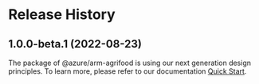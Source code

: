 # Release History
    
## 1.0.0-beta.1 (2022-08-23)

The package of @azure/arm-agrifood is using our next generation design principles. To learn more, please refer to our documentation [Quick Start](https://aka.ms/js-track2-quickstart).
